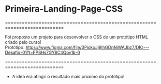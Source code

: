 # Primeira-Landing-Page-CSS 
===========================================================================        
  
Foi proposto um projeto para desenvolver o CSS de um protótipo HTML criado pelo curso!  
Protótipo: https://www.figma.com/file/3PiokoJj9IhGDnNiWAJbz7/DIO---Desafio-01?t=FPSHs7GY9C4Qov1b-0  
  
===========================================================================     
  
- A idea era atingir o resultado mais proximo do protótipo!
  
